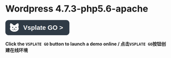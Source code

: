 # Wordpress 4.7.3-php5.6-apache

<a href="https://www.vsplate.com/?docker-compose=https://github.com/vsplate/dcenvs/wordpress/4.7.3-php5.6-apache"><img alt="VSPLATE GO" src="https://raw.githubusercontent.com/vsplate/images/master/vsgo_btn.png" width="200px"></a>

**Click the `VSPLATE GO` button to launch a demo online / 点击`VSPLATE GO`按钮创建在线环境**